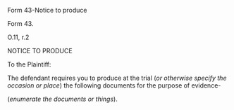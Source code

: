 Form 43-Notice to produce

Form 43.

O.11, r.2

NOTICE TO PRODUCE

To the Plaintiff:

The defendant requires you to produce at the trial (*or otherwise
specify the occasion or place*) the following documents for the purpose
of evidence-

(*enumerate the documents or things*).

